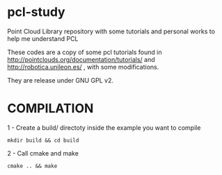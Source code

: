 pcl-study
=========

Point Cloud Library repository with some tutorials and personal works to help me understand PCL

These codes are a copy of some pcl tutorials found in http://pointclouds.org/documentation/tutorials/
and http://robotica.unileon.es/ , with some modifications. 

They are release under GNU GPL v2. 


COMPILATION
===========

1 - Create a build/ directoty inside the example you want to compile

    mkdir build && cd build

2 - Call cmake and make

    cmake .. && make
